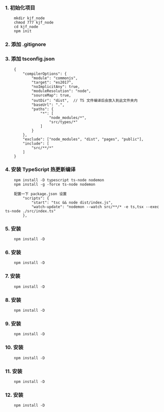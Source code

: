 ### 1. 初始化项目
```
    mkdir kjf_node
    chmod 777 kjf_node
    cd kjf_node
    npm init
```

### 2. 添加 .gitignore

### 3. 添加 tsconfig.json
```
    {
        "compilerOptions": {
            "module": "commonjs",
            "target": "es2017",
            "noImplicitAny": true,
            "moduleResolution": "node",
            "sourceMap": true,
            "outDir": "dist",  // TS 文件编译后会放入到此文件夹内
            "baseUrl": ".",
            "paths": {
                "*": [
                    "node_modules/*",
                    "src/types/*"
                ]
            }
        },
        "exclude": ["node_modules", "dist", "pages", "public"],
        "include": [
            "src/**/*"
        ]
    }
```

### 4. 安装 TypeScript 热更新编译
```
    npm install -D typescript ts-node nodemon
    npm install -g -force ts-node nodemon

    配置一下 package.json 设置
        "scripts": {
            "start": "tsc && node dist/index.js",
            "watch-update": "nodemon --watch src/**/* -e ts,tsx --exec ts-node ./src/index.ts"
        },
```

### 5. 安装
```
    npm install -D
```

### 6. 安装
```
    npm install -D
```

### 7. 安装
```
    npm install -D
```

### 8. 安装
```
    npm install -D
```

### 9. 安装
```
    npm install -D
```

### 10. 安装
```
    npm install -D
```

### 11. 安装
```
    npm install -D
```

### 12. 安装
```
    npm install -D
```
